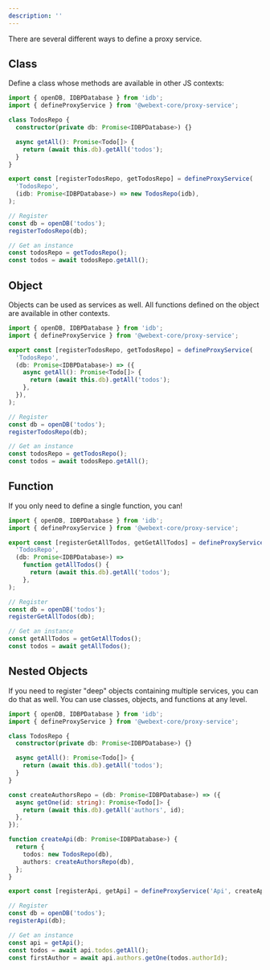 ```yaml
---
description: ''
---
```


There are several different ways to define a proxy service.

## Class

Define a class whose methods are available in other JS contexts:

```ts
import { openDB, IDBPDatabase } from 'idb';
import { defineProxyService } from '@webext-core/proxy-service';

class TodosRepo {
  constructor(private db: Promise<IDBPDatabase>) {}

  async getAll(): Promise<Todo[]> {
    return (await this.db).getAll('todos');
  }
}

export const [registerTodosRepo, getTodosRepo] = defineProxyService(
  'TodosRepo',
  (idb: Promise<IDBPDatabase>) => new TodosRepo(idb),
);
```

```ts
// Register
const db = openDB('todos');
registerTodosRepo(db);
```

```ts
// Get an instance
const todosRepo = getTodosRepo();
const todos = await todosRepo.getAll();
```

## Object

Objects can be used as services as well. All functions defined on the object are available in other contexts.

```ts
import { openDB, IDBPDatabase } from 'idb';
import { defineProxyService } from '@webext-core/proxy-service';

export const [registerTodosRepo, getTodosRepo] = defineProxyService(
  'TodosRepo',
  (db: Promise<IDBPDatabase>) => ({
    async getAll(): Promise<Todo[]> {
      return (await this.db).getAll('todos');
    },
  }),
);
```

```ts
// Register
const db = openDB('todos');
registerTodosRepo(db);
```

```ts
// Get an instance
const todosRepo = getTodosRepo();
const todos = await todosRepo.getAll();
```

## Function

If you only need to define a single function, you can!

```ts
import { openDB, IDBPDatabase } from 'idb';
import { defineProxyService } from '@webext-core/proxy-service';

export const [registerGetAllTodos, getGetAllTodos] = defineProxyService(
  'TodosRepo',
  (db: Promise<IDBPDatabase>) =>
    function getAllTodos() {
      return (await this.db).getAll('todos');
    },
);
```

```ts
// Register
const db = openDB('todos');
registerGetAllTodos(db);
```

```ts
// Get an instance
const getAllTodos = getGetAllTodos();
const todos = await getAllTodos();
```

## Nested Objects

If you need to register "deep" objects containing multiple services, you can do that as well. You can use classes, objects, and functions at any level.

```ts
import { openDB, IDBPDatabase } from 'idb';
import { defineProxyService } from '@webext-core/proxy-service';

class TodosRepo {
  constructor(private db: Promise<IDBPDatabase>) {}

  async getAll(): Promise<Todo[]> {
    return (await this.db).getAll('todos');
  }
}

const createAuthorsRepo = (db: Promise<IDBPDatabase>) => ({
  async getOne(id: string): Promise<Todo[]> {
    return (await this.db).getAll('authors', id);
  },
});

function createApi(db: Promise<IDBPDatabase>) {
  return {
    todos: new TodosRepo(db),
    authors: createAuthorsRepo(db),
  };
}

export const [registerApi, getApi] = defineProxyService('Api', createApi);
```

```ts
// Register
const db = openDB('todos');
registerApi(db);
```

```ts
// Get an instance
const api = getApi();
const todos = await api.todos.getAll();
const firstAuthor = await api.authors.getOne(todos.authorId);
```
